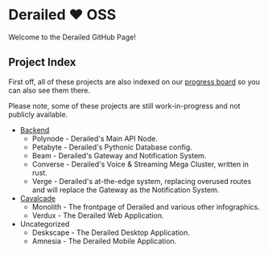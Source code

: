 # Derailed :heart: OSS
Welcome to the Derailed GitHub Page!

## Project Index

First off, all of these projects are also indexed on our [progress board](https://github.com/orgs/derailedapp/projects/1) so you can also see them there.

Please note, some of these projects are still work-in-progress and not publicly available.

- [Backend](https://github.com/derailedapp/backend)
  - Polynode - Derailed's Main API Node.
  - Petabyte - Derailed's Pythonic Database config.
  - Beam - Derailed's Gateway and Notification System.
  - Converse - Derailed's Voice & Streaming Mega Cluster, written in rust.
  - Verge - Derailed's at-the-edge system, replacing overused routes and will replace the Gateway as the Notification System.
- [Cavalcade](https://github.com/derailedapp/cavalcade)
  - Monolith - The frontpage of Derailed and various other infographics.
  - Verdux - The Derailed Web Application.
- Uncategorized
  - Deskscape - The Derailed Desktop Application.
  - Amnesia - The Derailed Mobile Application.


